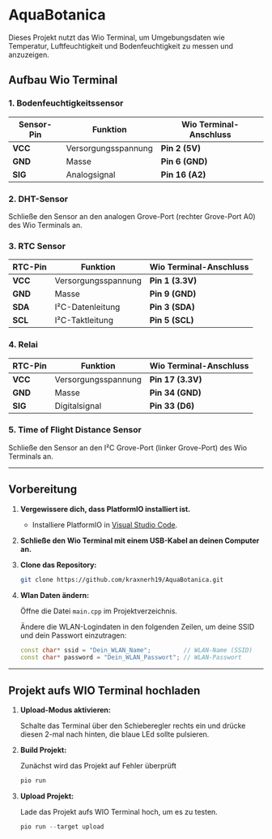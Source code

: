 # AquaBotanica

Dieses Projekt nutzt das Wio Terminal, um Umgebungsdaten wie Temperatur, Luftfeuchtigkeit und Bodenfeuchtigkeit zu messen und anzuzeigen.

## Aufbau Wio Terminal
   
### **1. Bodenfeuchtigkeitssensor**

| **Sensor-Pin** | **Funktion**         | **Wio Terminal-Anschluss** |
|----------------|----------------------|----------------------------|
| **VCC**        | Versorgungsspannung  | **Pin 2 (5V)**             |
| **GND**        | Masse                | **Pin 6 (GND)**            |
| **SIG**     | Analogsignal         | **Pin 16 (A2)**            |

### **2. DHT-Sensor**

Schließe den Sensor an den analogen Grove-Port (rechter Grove-Port A0) des Wio Terminals an.

### **3. RTC Sensor**

| **RTC-Pin** | **Funktion**         | **Wio Terminal-Anschluss** |
|-------------|----------------------|----------------------------|
| **VCC**     | Versorgungsspannung  | **Pin 1 (3.3V)**           |
| **GND**     | Masse                | **Pin 9 (GND)**            |
| **SDA**     | I²C-Datenleitung     | **Pin 3 (SDA)**            |
| **SCL**     | I²C-Taktleitung      | **Pin 5 (SCL)**            |

### **4. Relai**

| **RTC-Pin** | **Funktion**         | **Wio Terminal-Anschluss** |
|-------------|----------------------|----------------------------|
| **VCC**     | Versorgungsspannung  | **Pin 17 (3.3V)**          |
| **GND**     | Masse                | **Pin 34 (GND)**           |
| **SIG**     | Digitalsignal        | **Pin 33 (D6)**            |

### **5. Time of Flight Distance Sensor**

Schließe den Sensor an den I²C Grove-Port (linker Grove-Port) des Wio Terminals an.

---

## Vorbereitung

1. **Vergewissere dich, dass PlatformIO installiert ist.**
   - Installiere PlatformIO in [Visual Studio Code](https://platformio.org/install/ide?install=vscode).

2. **Schließe den Wio Terminal mit einem USB-Kabel an deinen Computer an.**

3. **Clone das Repository:**
   ```bash
   git clone https://github.com/kraxnerh19/AquaBotanica.git

4. **Wlan Daten ändern:**

   Öffne die Datei `main.cpp` im Projektverzeichnis.

   Ändere die WLAN-Logindaten in den folgenden Zeilen, um deine SSID und dein Passwort einzutragen:

   ```cpp
   const char* ssid = "Dein_WLAN_Name";         // WLAN-Name (SSID)
   const char* password = "Dein_WLAN_Passwort"; // WLAN-Passwort

  ---

## Projekt aufs WIO Terminal hochladen
1. **Upload-Modus aktivieren:**

   Schalte das Terminal über den Schieberegler rechts ein und drücke diesen 2-mal nach hinten, die blaue LEd sollte pulsieren.
3. **Build Projekt:**

   Zunächst wird das Projekt auf Fehler überprüft
   ```cpp
   pio run
5. **Upload Projekt:**

   Lade das Projekt aufs WIO Terminal hoch, um es zu testen.
   ```cpp
   pio run --target upload
   
   
